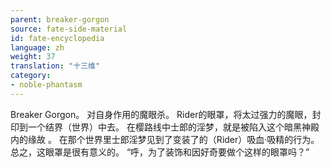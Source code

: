```yaml
---
parent: breaker-gorgon
source: fate-side-material
id: fate-encyclopedia
language: zh
weight: 37
translation: "十三维"
category:
- noble-phantasm
---
```


Breaker Gorgon。
对自身作用的魔眼杀。
Rider的眼罩，将太过强力的魔眼，封印到一个结界（世界）中去。
在樱路线中士郎的淫梦，就是被陷入这个暗黑神殿内的缘故 。
在那个世界里士郎淫梦见到了变装了的（Rider）吸血·吸精的行为。
总之，这眼罩是很有意义的。
“呼，为了装饰和因好奇要做个这样的眼罩吗？”

